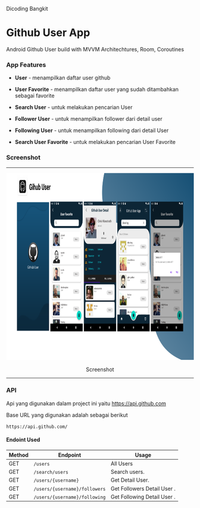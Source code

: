 
Dicoding Bangkit

# Github User App
Android Github User build with MVVM Architechtures, Room, Coroutines

### App Features
* **User** - menampilkan daftar user github
* **User Favorite** - menampilkan daftar user yang sudah ditambahkan sebagai favorite
* **Search User** - untuk melakukan pencarian User
* **Follower User** - untuk menampilkan follower dari detail user
* **Following User** - untuk menampilkan following dari detail User

* **Search User Favorite** - untuk melakukan pencarian User Favorite


### Screenshot
<span align="center">
 <hr>
 <p align="center"><img src="githubuser.png" alt="Github User Screenshot" width="850" height="500"></p>
 <p align="center">Screenshot</p>
 <hr>
 </span>

### API
Api yang digunakan dalam project ini yaitu https://api.github.com

Base URL yang digunakan adalah sebagai berikut
```
https://api.github.com/
```

#### Endoint Used

|Method | Endpoint | Usage |
| ---- | ---- | --------------- |
|GET| `/users` | All Users|
|GET| `/search/users` | Search users.| 
|GET| `/users/{username}` | Get Detail User.| 
|GET| `/users/{username}/followers` | Get Followers Detail User .|
|GET| `/users/{username}/following` | Get Following Detail User .| 
